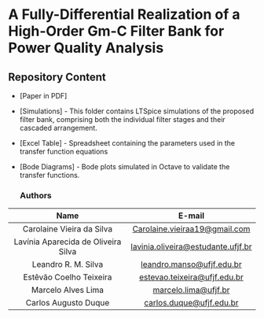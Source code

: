# A Fully-Differential Realization of a High-Order Gm-C Filter Bank for Power Quality Analysis

## Repository Content

* [Paper in PDF]
* [Simulations] - This folder contains LTSpice simulations of the proposed filter bank, comprising both the individual filter stages and their cascaded arrangement.
* [Excel Table] - Spreadsheet containing the parameters used in the transfer function equations
* [Bode Diagrams] - Bode plots simulated in Octave to validate the transfer functions.

  ### Authors

| Name | E-mail|
| :---:  | :---: |
| Carolaine Vieira da Silva | Carolaine.vieiraa19@gmail.com |
| Lavínia Aparecida de Oliveira Silva | lavinia.oliveira@estudante.ufjf.br |
| Leandro R. M. Silva | leandro.manso@ufjf.edu.br |
| Estêvão Coelho Teixeira | estevao.teixeira@ufjf.edu.br |
| Marcelo Alves Lima | marcelo.lima@ufjf.br |
| Carlos Augusto Duque | carlos.duque@ufjf.edu.br |
